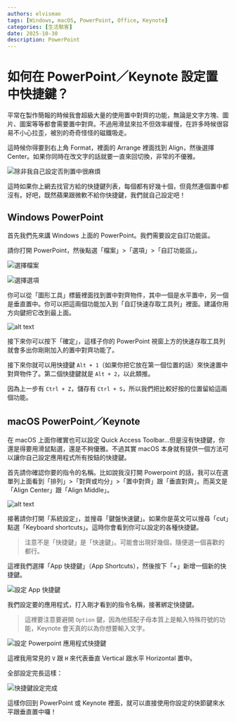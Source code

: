 ```yaml
---
authors: elvismao
tags: [Windows, macOS, PowerPoint, Office, Keynote]
categories: [生活駭客]
date: 2025-10-30
description: PowerPoint
---
```


# 如何在 PowerPoint／Keynote 設定置中快捷鍵？

平常在製作簡報的時候我會超級大量的使用置中對齊的功能，無論是文字方塊、圖片、圖案等等都會需要置中對齊。不過用滑鼠來拉不但效率緩慢，在許多時候很容易不小心拉歪，被別的奇奇怪怪的磁鐵吸走。

這時候你得要到右上角 Format，裡面的 Arrange 裡面找到 Align，然後選擇 Center。如果你同時在改文字的話就要一直來回切換，非常的不優雅。

![除非我自己設定否則置中很麻煩](keynote.webp)

這時如果你上網去找官方給的快捷鍵列表，每個都有好幾十個，但竟然連個置中都沒有。好吧，既然蘋果跟微軟不給你快捷鍵，我們就自己設定吧！

## Windows PowerPoint

首先我們先來講 Windows 上面的 PowerPoint。我們需要設定自訂功能區。

請你打開 PowerPoint，然後點選「檔案」>「選項」>「自訂功能區」。

![選擇檔案](1.webp)

![選擇選項](2.webp)

你可以從「圖形工具」標籤裡面找到置中對齊物件，其中一個是水平置中，另一個是垂直置中。你可以把這兩個功能加入到「自訂快速存取工具列」裡面。建議你用方向鍵把它改到最上面。

![alt text](3.webp)

接下來你可以按下「確定」，這樣子你的 PowerPoint 視窗上方的快速存取工具列就會多出你剛剛加入的置中對齊功能了。

接下來你就可以用快捷鍵 `Alt + 1`（如果你把它放在第一個位置的話）來快速置中對齊物件了。第二個快捷鍵就是 `Alt + 2`，以此類推。

因為上一步有 `Ctrl + Z`，儲存有 `Ctrl + S`，所以我們把比較好按的位置留給這兩個功能。

## macOS PowerPoint／Keynote

在 macOS 上面你確實也可以設定 Quick Access Toolbar...但是沒有快捷鍵，你還是得要用滑鼠點選，還是不夠優雅。不過其實 macOS 本身就有提供一個方法可以讓你自己設定應用程式所有按鈕的快捷鍵。

首先請你確認你要的指令的名稱。比如說我沒打開 Powerpoint 的話，我可以在選單列上面看到「排列」>「對齊或均分」>「置中對齊」跟「垂直對齊」。而英文是「Align Center」跟「Align Middle」。

![alt text](ppt.webp)

接著請你打開「系統設定」，並搜尋「鍵盤快速鍵」。如果你是英文可以搜尋「cut」點選「Keyboard shortcuts」。這時你會看到你可以設定的各種快捷鍵。

> 注意不是「快捷鍵」是「快速鍵」。可能會出現好幾個，隨便選一個喜歡的都行。

這裡我們選擇「App 快捷鍵」（App Shortcuts），然後按下「+」新增一個新的快捷鍵。

![設定 App 快捷鍵](open.webp)

我們設定要的應用程式，打入剛才看到的指令名稱，接著綁定快捷鍵。

> 這裡要注意要避開 `Option` 鍵，因為他搭配子母本質上是輸入特殊符號的功能，Keynote 會天真的以為你想要輸入文字。

![設定 Powerpoint 應用程式快捷鍵](set.webp)

這裡我用常見的 `V` 跟 `H` 來代表垂直 Vertical 跟水平 Horizontal 置中。

全部設定完長這樣：

![快捷鍵設定完成](setted.webp)

這樣你回到 PowerPoint 或 Keynote 裡面，就可以直接使用你設定的快節鍵來水平跟垂直置中囉！
